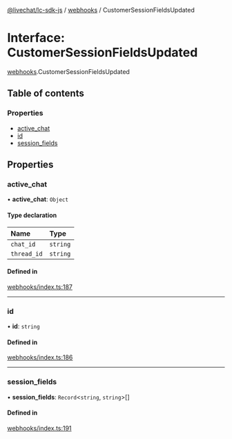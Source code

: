 [@livechat/lc-sdk-js](../README.md) / [webhooks](../modules/webhooks.md) / CustomerSessionFieldsUpdated

# Interface: CustomerSessionFieldsUpdated

[webhooks](../modules/webhooks.md).CustomerSessionFieldsUpdated

## Table of contents

### Properties

- [active\_chat](webhooks.CustomerSessionFieldsUpdated.md#active_chat)
- [id](webhooks.CustomerSessionFieldsUpdated.md#id)
- [session\_fields](webhooks.CustomerSessionFieldsUpdated.md#session_fields)

## Properties

### active\_chat

• **active\_chat**: `Object`

#### Type declaration

| Name | Type |
| :------ | :------ |
| `chat_id` | `string` |
| `thread_id` | `string` |

#### Defined in

[webhooks/index.ts:187](https://github.com/livechat/lc-sdk-js/blob/c7b3817/src/webhooks/index.ts#L187)

___

### id

• **id**: `string`

#### Defined in

[webhooks/index.ts:186](https://github.com/livechat/lc-sdk-js/blob/c7b3817/src/webhooks/index.ts#L186)

___

### session\_fields

• **session\_fields**: `Record`<`string`, `string`\>[]

#### Defined in

[webhooks/index.ts:191](https://github.com/livechat/lc-sdk-js/blob/c7b3817/src/webhooks/index.ts#L191)
